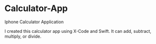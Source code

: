 # Calculator-App
Iphone Calculator Application

I created this calculator app using X-Code and Swift.
It can add, subtract, multiply, or divide.
